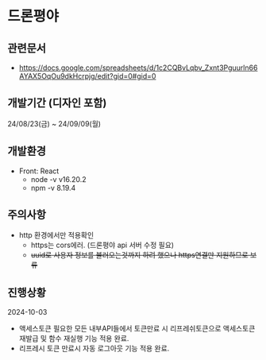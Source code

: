 # 드론평야

## 관련문서
- https://docs.google.com/spreadsheets/d/1c2CQBvLqbv_Zxnt3Pguurln66AYAX5OqOu9dkHcrpjg/edit?gid=0#gid=0

## 개발기간 (디자인 포함)
24/08/23(금) ~ 24/09/09(월)

## 개발환경
- Front: React
    - node -v v16.20.2
    - npm -v 8.19.4

## 주의사항
- http 환경에서만 적용확인
    - https는 cors에러. (드론평야 api 서버 수정 필요)
    - ~~uuid로 사용자 정보를 불러오는것까지 하려 했으나 https연결만 지원하므로 보류~~
 
## 진행상황
2024-10-03
- 액세스토큰 필요한 모든 내부API들에서 토큰만료 시 리프레쉬토큰으로 액세스토큰 재발급 및 함수 재실행 기능 적용 완료.
- 리프레시 토큰 만료시 자동 로그아웃 기능 적용 완료.


